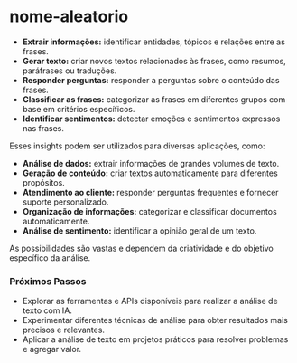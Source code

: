 # nome-aleatorio
* **Extrair informações:** identificar entidades, tópicos e relações entre as frases.
* **Gerar texto:** criar novos textos relacionados às frases, como resumos, paráfrases ou traduções.
* **Responder perguntas:** responder a perguntas sobre o conteúdo das frases.
* **Classificar as frases:** categorizar as frases em diferentes grupos com base em critérios específicos.
* **Identificar sentimentos:** detectar emoções e sentimentos expressos nas frases.

Esses insights podem ser utilizados para diversas aplicações, como:

* **Análise de dados:** extrair informações de grandes volumes de texto.
* **Geração de conteúdo:** criar textos automaticamente para diferentes propósitos.
* **Atendimento ao cliente:** responder perguntas frequentes e fornecer suporte personalizado.
* **Organização de informações:** categorizar e classificar documentos automaticamente.
* **Análise de sentimento:** identificar a opinião geral de um texto.

As possibilidades são vastas e dependem da criatividade e do objetivo específico da análise.

### Próximos Passos

* Explorar as ferramentas e APIs disponíveis para realizar a análise de texto com IA.
* Experimentar diferentes técnicas de análise para obter resultados mais precisos e relevantes.
* Aplicar a análise de texto em projetos práticos para resolver problemas e agregar valor.
